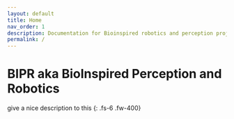 ```yaml
---
layout: default
title: Home
nav_order: 1
description: Documentation for Bioinspired robotics and perception project
permalink: /
---
```


# BIPR aka BioInspired Perception and Robotics
give a nice description to this
{: .fs-6 .fw-400}